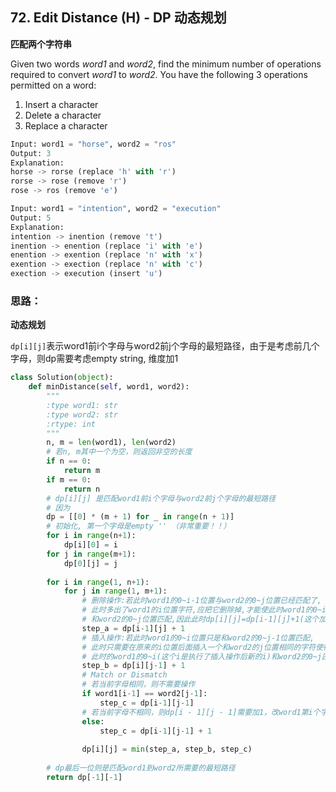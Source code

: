 ## 72. Edit Distance (H) - DP 动态规划 

**匹配两个字符串**

Given two words *word1* and *word2*, find the minimum number of operations required to convert *word1* to *word2*. You have the following 3 operations permitted on a word:

1. Insert a character
2. Delete a character
3. Replace a character

```python
Input: word1 = "horse", word2 = "ros"
Output: 3
Explanation: 
horse -> rorse (replace 'h' with 'r')
rorse -> rose (remove 'r')
rose -> ros (remove 'e')

Input: word1 = "intention", word2 = "execution"
Output: 5
Explanation: 
intention -> inention (remove 't')
inention -> enention (replace 'i' with 'e')
enention -> exention (replace 'n' with 'x')
exention -> exection (replace 'n' with 'c')
exection -> execution (insert 'u')
```

### 思路：

**动态规划**

`dp[i][j]`表示word1前i个字母与word2前j个字母的最短路径，由于是考虑前几个字母，则dp需要考虑empty string, 维度加1

```python
class Solution(object):
    def minDistance(self, word1, word2):
        """
        :type word1: str
        :type word2: str
        :rtype: int
        """
        n, m = len(word1), len(word2)
        # 若n, m其中一个为空，则返回非空的长度
        if n == 0:
            return m
        if m == 0:
            return n
        # dp[i][j] 是匹配word1前i个字母与word2前j个字母的最短路径
        # 因为
        dp = [[0] * (m + 1) for _ in range(n + 1)]
        # 初始化, 第一个字母是empty '' （非常重要！！）
        for i in range(n+1):
            dp[i][0] = i
        for j in range(m+1):
            dp[0][j] = j
        
        for i in range(1, n+1):
            for j in range(1, m+1):
                # 删除操作:若此时word1的0~i-1位置与word2的0~j位置已经匹配了,
                # 此时多出了word1的i位置字符,应把它删除掉,才能使此时word1的0~i(这个i是执行了删除操作后新的i)
                # 和word2的0~j位置匹配,因此此时dp[i][j]=dp[i-1][j]+1(这个加1代表执行删除操作)
                step_a = dp[i-1][j] + 1
                # 插入操作:若此时word1的0~i位置只是和word2的0~j-1位置匹配,
                # 此时只需要在原来的i位置后面插入一个和word2的j位置相同的字符使得
          		# 此时的word1的0~i(这个i是执行了插入操作后新的i)和word2的0~j匹配得上
                step_b = dp[i][j-1] + 1
                # Match or Dismatch
                # 若当前字母相同，则不需要操作
                if word1[i-1] == word2[j-1]:
                    step_c = dp[i-1][j-1]
                # 若当前字母不相同，则dp[i - 1][j - 1]需要加1，改word1第i个字符变成word2的第j个字符
                else:
                    step_c = dp[i-1][j-1] + 1
                
                dp[i][j] = min(step_a, step_b, step_c)
                
        # dp最后一位则是匹配word1到word2所需要的最短路径
        return dp[-1][-1]
```

